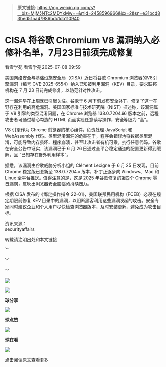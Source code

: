 > **原文链接**: https://mp.weixin.qq.com/s?__biz=MjM5NTc2MDYxMw==&mid=2458596966&idx=2&sn=e31bcd83bed515a47986bdc1cb110940

#  CISA 将谷歌 Chromium V8 漏洞纳入必修补名单，7月23日前须完成修复  
看雪学苑  看雪学苑   2025-07-08 09:59  
  
美国网络安全与基础设施安全局（CISA）近日将谷歌 Chromium 浏览器的V8引擎漏洞（编号 CVE-2025-6554）纳入已知被利用漏洞（KEV）目录，要求联邦机构在 7 月 23 日前完成修复，以防范针对性攻击。  
  
  
这一漏洞早在上周就已引起关注。谷歌于 6 月下旬发布安全补丁，修复了这一在野存在利用的高危漏洞。美国国家标准与技术研究院（NIST）描述称，该漏洞属于 V8 引擎的类型混淆问题，在 Chrome 浏览器 138.0.7204.96 版本之前，远程攻击者可通过精心构造的 HTML 页面实现任意读写操作，安全等级为 “高”。  
  
  
V8 引擎作为 Chrome 浏览器的核心组件，负责处理 JavaScript 和 WebAssembly 代码。类型混淆漏洞的危害在于，程序会错误地将数据类型混淆，可能导致内存损坏、程序崩溃，甚至让攻击者有机可乘，执行任意代码。谷歌在安全公告中证实，该漏洞已于 6 月 26 日通过全平台稳定通道的配置更新得到缓解，且 “已知存在野外利用样本”。  
  
  
据悉，该漏洞由谷歌威胁分析小组的 Clément Lecigne 于 6 月 25 日发现，目前 Chrome 稳定版已更新至 138.0.7204.x 版本，补丁正逐步向 Windows、Mac 和 Linux 全平台推送。值得注意的是，这是 2025 年谷歌修复的第四个 Chrome 零日漏洞，反映出浏览器安全面临的持续压力。  
  
  
根据 CISA 发布的《绑定操作指令 22-01》，美国联邦民用机构（FCEB）必须在规定期限前修复 KEV 目录中的漏洞，以阻断黑客利用这些漏洞发起的攻击。安全专家同时建议企业和个人用户尽快检查浏览器版本，及时安装更新，避免成为攻击目标。  
  
  
  
资讯来源：  
securityaffairs  
  
转载请注明出处和本文链接  
  
  
  
﹀  
  
﹀  
  
﹀  
  
  
![](https://mmbiz.qpic.cn/mmbiz_jpg/Uia4617poZXP96fGaMPXib13V1bJ52yHq9ycD9Zv3WhiaRb2rKV6wghrNa4VyFR2wibBVNfZt3M5IuUiauQGHvxhQrA/640?wx_fmt=jpeg "")  
  
  
![](https://mmbiz.qpic.cn/sz_mmbiz_gif/1UG7KPNHN8Fjcl6q2ORwibt8PXPU5bLibE1yC1VFg5b1Fw8RncvZh2CWWiazpL6gPXp0lXED2x1ODLVNicsagibuxRw/640?wx_fmt=gif&from=appmsg "")  
  
**球分享**  
  
![](https://mmbiz.qpic.cn/sz_mmbiz_gif/1UG7KPNHN8Fjcl6q2ORwibt8PXPU5bLibE1yC1VFg5b1Fw8RncvZh2CWWiazpL6gPXp0lXED2x1ODLVNicsagibuxRw/640?wx_fmt=gif&from=appmsg "")  
  
**球点赞**  
  
![](https://mmbiz.qpic.cn/sz_mmbiz_gif/1UG7KPNHN8Fjcl6q2ORwibt8PXPU5bLibE1yC1VFg5b1Fw8RncvZh2CWWiazpL6gPXp0lXED2x1ODLVNicsagibuxRw/640?wx_fmt=gif&from=appmsg "")  
  
**球在看**  
  
  
![](https://mmbiz.qpic.cn/sz_mmbiz_gif/1UG7KPNHN8Fjcl6q2ORwibt8PXPU5bLibExiboJzOiafqGLvlOkrmU6NIr3qSr7ibpkIo2N5mhCTNXoMl37s2oRSIDw/640?wx_fmt=gif&from=appmsg "")  
  
点击阅读原文查看更多  
  
